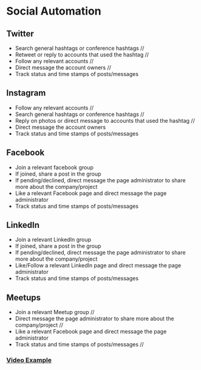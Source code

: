 # Social Automation

## Twitter
- Search general hashtags or conference hashtags //
- Retweet or reply to accounts that used the hashtag //
- Follow any relevant accounts //
- Direct message the account owners //
- Track status and time stamps of posts/messages

## Instagram
- Follow any relevant accounts //
- Search general hashtags or conference hashtags //
- Reply on photos or direct message to accounts that used the hashtag //
- Direct message the account owners  
- Track status and time stamps of posts/messages

## Facebook
- Join a relevant facebook group
- If joined, share a post in the group
- If pending/declined, direct message the page administrator to share more about the company/project
- Like a relevant Facebook page and direct message the page administrator 
- Track status and time stamps of posts/messages

## LinkedIn
- Join a relevant LinkedIn group
- If joined, share a post in the group
- If pending/declined, direct message the page administrator to share more about the company/project
- Like/Follow a relevant LinkedIn page and direct message the page administrator 
- Track status and time stamps of posts/messages

## Meetups
- Join a relevant Meetup group //
- Direct message the page administrator to share more about the company/project //
- Like a relevant Facebook page and direct message the page administrator 
- Track status and time stamps of posts/messages //

### [Video Example](https://www.loom.com/share/2712e7271b58473a8886aadbea5a79c4)
